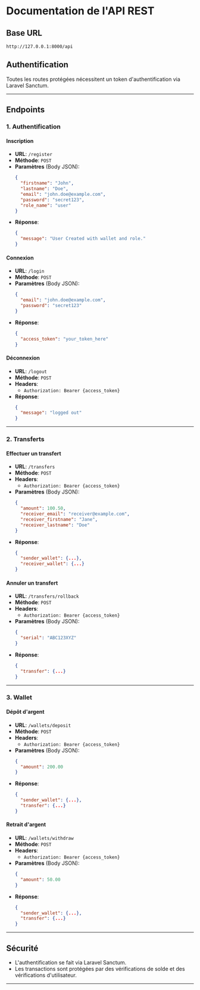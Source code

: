 # Documentation de l'API REST

## Base URL
```
http://127.0.0.1:8000/api
```

## Authentification
Toutes les routes protégées nécessitent un token d'authentification via Laravel Sanctum.

---

## Endpoints

### 1. Authentification

#### Inscription
- **URL**: `/register`
- **Méthode**: `POST`
- **Paramètres** (Body JSON):
  ```json
  {
    "firstname": "John",
    "lastname": "Doe",
    "email": "john.doe@example.com",
    "password": "secret123",
    "role_name": "user"
  }
  ```
- **Réponse**:
  ```json
  {
    "message": "User Created with wallet and role."
  }
  ```

#### Connexion
- **URL**: `/login`
- **Méthode**: `POST`
- **Paramètres** (Body JSON):
  ```json
  {
    "email": "john.doe@example.com",
    "password": "secret123"
  }
  ```
- **Réponse**:
  ```json
  {
    "access_token": "your_token_here"
  }
  ```

#### Déconnexion
- **URL**: `/logout`
- **Méthode**: `POST`
- **Headers**:  
  - `Authorization: Bearer {access_token}`
- **Réponse**:
  ```json
  {
    "message": "logged out"
  }
  ```

---

### 2. Transferts

#### Effectuer un transfert
- **URL**: `/transfers`
- **Méthode**: `POST`
- **Headers**:  
  - `Authorization: Bearer {access_token}`
- **Paramètres** (Body JSON):
  ```json
  {
    "amount": 100.50,
    "receiver_email": "receiver@example.com",
    "receiver_firstname": "Jane",
    "receiver_lastname": "Doe"
  }
  ```
- **Réponse**:
  ```json
  {
    "sender_wallet": {...},
    "receiver_wallet": {...}
  }
  ```

#### Annuler un transfert
- **URL**: `/transfers/rollback`
- **Méthode**: `POST`
- **Headers**:  
  - `Authorization: Bearer {access_token}`
- **Paramètres** (Body JSON):
  ```json
  {
    "serial": "ABC123XYZ"
  }
  ```
- **Réponse**:
  ```json
  {
    "transfer": {...}
  }
  ```

---

### 3. Wallet

#### Dépôt d'argent
- **URL**: `/wallets/deposit`
- **Méthode**: `POST`
- **Headers**:  
  - `Authorization: Bearer {access_token}`
- **Paramètres** (Body JSON):
  ```json
  {
    "amount": 200.00
  }
  ```
- **Réponse**:
  ```json
  {
    "sender_wallet": {...},
    "transfer": {...}
  }
  ```

#### Retrait d'argent
- **URL**: `/wallets/withdraw`
- **Méthode**: `POST`
- **Headers**:  
  - `Authorization: Bearer {access_token}`
- **Paramètres** (Body JSON):
  ```json
  {
    "amount": 50.00
  }
  ```
- **Réponse**:
  ```json
  {
    "sender_wallet": {...},
    "transfer": {...}
  }
  ```

---

## Sécurité
- L'authentification se fait via Laravel Sanctum.
- Les transactions sont protégées par des vérifications de solde et des vérifications d'utilisateur.

---
